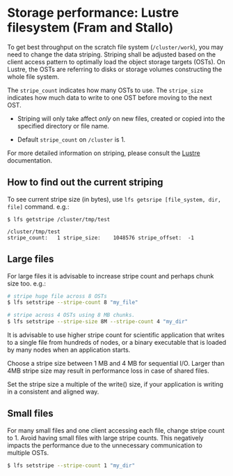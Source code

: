 

# Storage performance: Lustre filesystem (Fram and Stallo)

To get best throughput on the scratch file system (`/cluster/work`), you may
need to change the data striping. Striping shall be adjusted based on the
client access pattern to optimally load the object storage targets (OSTs).
On Lustre, the OSTs are referring to disks or storage volumes constructing the
whole file system.

The `stripe_count` indicates how many OSTs to use.
The `stripe_size` indicates how much data to write to one OST before moving to
the next OST.

- Striping will only take affect *only* on new files, created or copied
  into the specified directory or file name.
* Default `stripe_count` on `/cluster` is 1.

For more detailed information on striping, please consult the
[Lustre](http://lustre.org) documentation.


## How to find out the current striping

To see current stripe size (in bytes), use `lfs getsripe [file_system, dir, file]`
command. e.g.:

```
$ lfs getstripe /cluster/tmp/test

/cluster/tmp/test
stripe_count:   1 stripe_size:    1048576 stripe_offset:  -1
```


## Large files

For large files it is advisable to increase stripe count and perhaps chunk size
too. e.g.:

```bash
# stripe huge file across 8 OSTs
$ lfs setstripe --stripe-count 8 "my_file"

# stripe across 4 OSTs using 8 MB chunks.
$ lfs setstripe --stripe-size 8M --stripe-count 4 "my_dir"
```

It is advisable to use higher stripe count for scientific application that
writes to a single file from hundreds of nodes, or a binary executable that
is loaded by many nodes when an application starts.

Choose a stripe size between 1 MB and 4 MB for sequential I/O. Larger than 4MB
stripe size may result in performance loss in case of shared files.

Set the stripe size a multiple of the write() size, if your application is
writing in a consistent and aligned way.


## Small files

For many small files and one client accessing each file, change stripe count to 1.
Avoid having small files with large stripe counts. This negatively impacts the
performance due to the unnecessary communication to multiple OSTs.

```bash
$ lfs setstripe --stripe-count 1 "my_dir"
```
